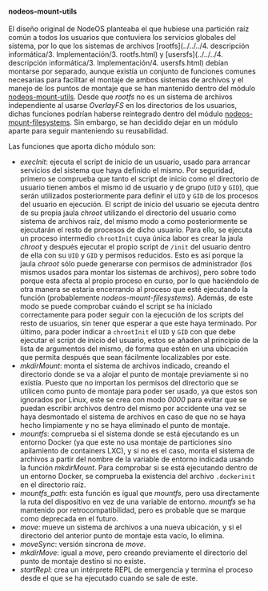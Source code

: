 #### nodeos-mount-utils

El diseño original de NodeOS planteaba el que hubiese una partición raíz común a
todos los usuarios que contuviera los servicios globales del sistema, por lo que
los sistemas de archivos
[rootfs](../../../4. descripción informática/3. Implementación/3. rootfs.html) y
[usersfs](../../../4. descripción informática/3. Implementación/4. usersfs.html)
debían montarse por separado, aunque existía un conjunto de funciones comunes
necesarias para facilitar el montaje de ambos sistemas de archivos y el manejo
de los puntos de montaje que se han mantenido dentro del módulo
[nodeos-mount-utils](https://github.com/NodeOS/nodeos-mount-utils). Desde que
*rootfs* no es un sistema de archivos independiente al usarse *OverlayFS* en los
directorios de los usuarios, dichas funciones podrían haberse reintegrado dentro
del módulo [nodeos-mount-filesystems](nodeos-mount-filesystems.html). Sin
embargo, se han decidido dejar en un módulo aparte para seguir manteniendo su
reusabilidad.

Las funciones que aporta dicho módulo son:

* *execInit*: ejecuta el script de inicio de un usuario, usado para arrancar
  servicios del sistema que haya definido el mismo. Por seguridad, primero se
  comprueba que tanto el script de inicio como el directorio de usuario tienen
  ambos el mismo id de usuario y de grupo (`UID` y `GID`), que serán utilizados
  posteriormente para definir el `UID` y `GID` de los procesos del usuario en
  ejecución. El script de inicio del usuario se ejecuta dentro de su propia
  jaula *chroot* utilizando el directorio del usuario como sistema de archivos
  raíz, del mismo modo a como posteriormente se ejecutarán el resto de procesos
  de dicho usuario. Para ello, se ejecuta un proceso intermedio `chrootInit`
  cuya única labor es crear la jaula *chroot* y después ejecutar el propio
  script de `/init` del usuario dentro de ella con su `UID` y `GID` y permisos
  reducidos. Esto es así porque la jaula *chroot* sólo puede generarse con
  permisos de administrador (los mismos usados para montar los sistemas de
  archivos), pero sobre todo porque esta afecta al propio proceso en curso, por
  lo que haciéndolo de otra manera se estaría encerrando al proceso que esté
  ejecutando la función (probablemente *nodeos-mount-filesystems*). Además, de
  este modo se puede comprobar cuándo el script se ha iniciado correctamente
  para poder seguir con la ejecución de los scripts del resto de usuarios, sin
  tener que esperar a que este haya terminado. Por último, para poder indicar a
  `chrootInit` el `UID` y `GID` con que debe ejecutar el script de inicio del
  usuario, estos se añaden al principio de la lista de argumentos del mismo, de
  forma que estén en una ubicación que permita después que sean fácilmente
  localizables por este.
* *mkdirMount*: monta el sistema de archivos indicado, creando el directorio
  donde se va a alojar el punto de montaje previamente si no existía. Puesto que
  no importan los permisos del directorio que se utilicen como punto de montaje
  para poder ser usado, ya que estos son ignorados por Linux, este se crea con
  modo *0000* para evitar que se puedan escribir archivos dentro del mismo por
  accidente una vez se haya desmontado el sistema de archivos en caso de que no
  se haya hecho limpiamente y no se haya eliminado el punto de montaje.
* *mountfs*: comprueba si el sistema donde se está ejecutando es un entorno
  Docker (ya que este no usa montaje de particiones sino apilamiento de
  containers LXC), y si no es el caso, monta el sistema de archivos a partir del
  nombre de la variable de entorno indicada usando la función *mkdirMount*. Para
  comprobar si se está ejecutando dentro de un entorno Docker, se comprueba la
  existencia del archivo `.dockerinit` en el directorio raíz.
* *mountfs_path*: esta función es igual que *mountfs*, pero usa directamente la
  ruta del dispositivo en vez de una variable de entorno. *mountfs* se ha
  mantenido por retrocompatibilidad, pero es probable que se marque como
  deprecada en el futuro.
* *move*: mueve un sistema de archivos a una nueva ubicación, y si el directorio
  del anterior punto de montaje esta vacío, lo elimina.
* *moveSync*: versión síncrona de *move*.
* *mkdirMove*: igual a *move*, pero creando previamente el directorio del punto
  de montaje destino si no existe.
* *startRepl*: crea un intérprete REPL de emergencia y termina el proceso desde
  el que se ha ejecutado cuando se sale de este.
